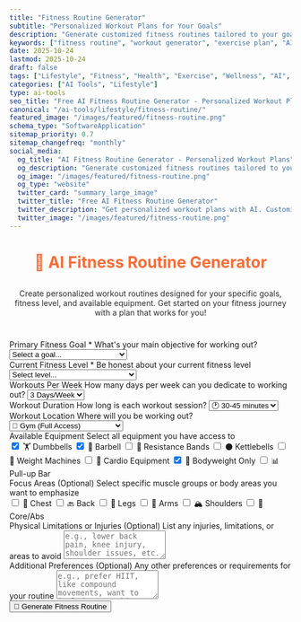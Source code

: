 ```yaml
---
title: "Fitness Routine Generator"
subtitle: "Personalized Workout Plans for Your Goals"
description: "Generate customized fitness routines tailored to your goals, fitness level, and available equipment. Get AI-powered workout plans that fit your lifestyle and help you achieve your fitness objectives."
keywords: ["fitness routine", "workout generator", "exercise plan", "AI fitness", "workout planner", "personalized fitness", "gym routine", "home workout", "fitness AI", "workout schedule"]
date: 2025-10-24
lastmod: 2025-10-24
draft: false
tags: ["Lifestyle", "Fitness", "Health", "Exercise", "Wellness", "AI", "Tools"]
categories: ["AI Tools", "Lifestyle"]
type: ai-tools
seo_title: "Free AI Fitness Routine Generator - Personalized Workout Plans"
canonical: "/ai-tools/lifestyle/fitness-routine/"
featured_image: "/images/featured/fitness-routine.png"
schema_type: "SoftwareApplication"
sitemap_priority: 0.7
sitemap_changefreq: "monthly"
social_media:
  og_title: "AI Fitness Routine Generator - Personalized Workout Plans"
  og_description: "Generate customized fitness routines tailored to your goals and fitness level. AI-powered workout plans that fit your lifestyle."
  og_image: "/images/featured/fitness-routine.png"
  og_type: "website"
  twitter_card: "summary_large_image"
  twitter_title: "Free AI Fitness Routine Generator"
  twitter_description: "Get personalized workout plans with AI. Customized fitness routines for any goal or fitness level."
  twitter_image: "/images/featured/fitness-routine.png"
---
```


<link rel="stylesheet" href="/shared/styles/result-display.css">
<link rel="stylesheet" href="fitness-routine.css">

<h1 style="text-align: center; margin-bottom: 30px; color: #ff6b35;">💪 AI Fitness Routine Generator</h1>
<p style="text-align: center; margin-bottom: 40px; opacity: 0.9;">
Create personalized workout routines designed for your specific goals, fitness level, and available equipment. Get started on your fitness journey with a plan that works for you!
</p>

<form id="fitnessForm">
  <div class="form-row">
    <div class="form-group">
      <label for="fitnessGoal" class="tooltip">
        Primary Fitness Goal *
        <span class="tooltiptext">What's your main objective for working out?</span>
      </label>
      <select id="fitnessGoal" required>
        <option value="">Select a goal...</option>
        <option value="weight-loss">🔥 Weight Loss / Fat Burning</option>
        <option value="muscle-gain">💪 Muscle Gain / Hypertrophy</option>
        <option value="strength">🏋️ Strength Training</option>
        <option value="endurance">🏃 Endurance / Cardio</option>
        <option value="toning">✨ Toning / Body Recomposition</option>
        <option value="flexibility">🧘 Flexibility / Mobility</option>
        <option value="general-fitness">⭐ General Fitness / Health</option>
        <option value="athletic-performance">🎯 Athletic Performance</option>
      </select>
    </div>
    <div class="form-group">
      <label for="fitnessLevel" class="tooltip">
        Current Fitness Level *
        <span class="tooltiptext">Be honest about your current fitness level</span>
      </label>
      <select id="fitnessLevel" required>
        <option value="">Select level...</option>
        <option value="beginner">🌱 Beginner (New to exercise)</option>
        <option value="intermediate">💪 Intermediate (Some experience)</option>
        <option value="advanced">⭐ Advanced (Regular training)</option>
        <option value="athlete">🏆 Athlete (Competition level)</option>
      </select>
    </div>
  </div>
  <div class="form-row">
    <div class="form-group">
      <label for="workoutDays" class="tooltip">
        Workouts Per Week
        <span class="tooltiptext">How many days per week can you dedicate to working out?</span>
      </label>
      <select id="workoutDays">
        <option value="2">2 Days/Week</option>
        <option value="3" selected>3 Days/Week</option>
        <option value="4">4 Days/Week</option>
        <option value="5">5 Days/Week</option>
        <option value="6">6 Days/Week</option>
        <option value="7">7 Days/Week</option>
      </select>
    </div>
    <div class="form-group">
      <label for="workoutDuration" class="tooltip">
        Workout Duration
        <span class="tooltiptext">How long is each workout session?</span>
      </label>
      <select id="workoutDuration">
        <option value="20-30">⚡ 20-30 minutes</option>
        <option value="30-45" selected>🕐 30-45 minutes</option>
        <option value="45-60">⏰ 45-60 minutes</option>
        <option value="60+">🕰️ 60+ minutes</option>
      </select>
    </div>
  </div>
  <div class="form-group">
    <label for="workoutLocation" class="tooltip">
      Workout Location
      <span class="tooltiptext">Where will you be working out?</span>
    </label>
    <select id="workoutLocation">
      <option value="home">🏠 Home (Minimal Equipment)</option>
      <option value="home-equipment">🏋️‍♀️ Home (With Equipment)</option>
      <option value="gym" selected>🏢 Gym (Full Access)</option>
      <option value="outdoor">🌳 Outdoor</option>
      <option value="mixed">🔀 Mixed (Gym & Home)</option>
    </select>
  </div>
  <div class="form-group">
    <label for="availableEquipment" class="tooltip">
      Available Equipment
      <span class="tooltiptext">Select all equipment you have access to</span>
    </label>
    <div class="checkbox-group">
      <div class="checkbox-row">
        <label class="checkbox-inline"><input type="checkbox" id="equipDumbbells" checked> 🏋️ Dumbbells</label>
        <label class="checkbox-inline"><input type="checkbox" id="equipBarbell" checked> 💪 Barbell</label>
        <label class="checkbox-inline"><input type="checkbox" id="equipBands"> 🎀 Resistance Bands</label>
        <label class="checkbox-inline"><input type="checkbox" id="equipKettlebells"> ⚫ Kettlebells</label>
        <label class="checkbox-inline"><input type="checkbox" id="equipMachines"> 🤖 Weight Machines</label>
        <label class="checkbox-inline"><input type="checkbox" id="equipCardio"> 🏃 Cardio Equipment</label>
        <label class="checkbox-inline"><input type="checkbox" id="equipBodyweight" checked> 🧘 Bodyweight Only</label>
        <label class="checkbox-inline"><input type="checkbox" id="equipPullupBar"> 📊 Pull-up Bar</label>
      </div>
    </div>
  </div>
  <div class="form-group">
    <label for="focusAreas" class="tooltip">
      Focus Areas (Optional)
      <span class="tooltiptext">Select specific muscle groups or body areas you want to emphasize</span>
    </label>
    <div class="checkbox-group">
      <div class="checkbox-row">
        <label class="checkbox-inline"><input type="checkbox" id="focusChest"> 💪 Chest</label>
        <label class="checkbox-inline"><input type="checkbox" id="focusBack"> 🔙 Back</label>
        <label class="checkbox-inline"><input type="checkbox" id="focusLegs"> 🦵 Legs</label>
        <label class="checkbox-inline"><input type="checkbox" id="focusArms"> 💪 Arms</label>
        <label class="checkbox-inline"><input type="checkbox" id="focusShoulders"> 🏔️ Shoulders</label>
        <label class="checkbox-inline"><input type="checkbox" id="focusCore"> 🎯 Core/Abs</label>
      </div>
    </div>
  </div>
  <div class="form-group">
    <label for="limitations" class="tooltip">
      Physical Limitations or Injuries (Optional)
      <span class="tooltiptext">List any injuries, limitations, or areas to avoid</span>
    </label>
    <textarea id="limitations" rows="3" placeholder="e.g., lower back pain, knee injury, shoulder issues, etc."></textarea>
  </div>
  <div class="form-group">
    <label for="additionalNotes" class="tooltip">
      Additional Preferences (Optional)
      <span class="tooltiptext">Any other preferences or requirements for your routine</span>
    </label>
    <textarea id="additionalNotes" rows="3" placeholder="e.g., prefer HIIT, like compound movements, want to include stretching, etc."></textarea>
  </div>
  <button type="button" class="btn-primary" onclick="generateFitnessRoutine()">🎯 Generate Fitness Routine</button>
</form>
<div class="loading" id="loadingDiv" style="display: none;">
  <div class="loading-spinner"></div>
  <p>Creating your personalized fitness routine...</p>
</div>
<div id="errorDiv" style="display: none;"></div>
<div id="resultDiv" style="display: none;">
  <h3 style="color: #ff6b35; margin-bottom: 20px;">📋 Your Fitness Routine</h3>
  <div id="resultContent"></div>
  <div class="result-actions">
    <button class="btn-copy" onclick="copyResult(event)">
      📋 Copy to Clipboard
    </button>
    <button class="btn-download" onclick="downloadResult('markdown')">
      📄 Download Markdown
    </button>
    <button class="btn-download" onclick="downloadResult('html')">
      🌐 Download HTML
    </button>
  </div>
</div>
<script src="fitness-routine.js"></script>
